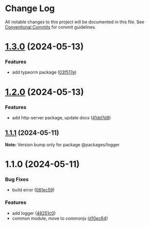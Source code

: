 # Change Log

All notable changes to this project will be documented in this file.
See [Conventional Commits](https://conventionalcommits.org) for commit guidelines.

# [1.3.0](https://github.com/RazumRu/nodejs-universal-boilerplate-libs/compare/@packages/logger@1.2.0...@packages/logger@1.3.0) (2024-05-13)

### Features

- add typeorm package ([03f517e](https://github.com/RazumRu/nodejs-universal-boilerplate-libs/commit/03f517e51e003662cec1c21690efe9354b387aca))

# [1.2.0](https://github.com/RazumRu/nodejs-universal-boilerplate-libs/compare/@packages/logger@1.1.1...@packages/logger@1.2.0) (2024-05-13)

### Features

- add http-server package, update docs ([41dd7d8](https://github.com/RazumRu/nodejs-universal-boilerplate-libs/commit/41dd7d859a342c0305b1fe65237ae51ffdea2c91))

## [1.1.1](https://github.com/RazumRu/nodejs-universal-boilerplate-libs/compare/@packages/logger@1.1.0...@packages/logger@1.1.1) (2024-05-11)

**Note:** Version bump only for package @packages/logger

# 1.1.0 (2024-05-11)

### Bug Fixes

- build error ([081ec59](https://github.com/RazumRu/nodejs-universal-boilerplate-libs/commit/081ec5958f4368f14534e980bacbf870891b278c))

### Features

- add logger ([48251c0](https://github.com/RazumRu/nodejs-universal-boilerplate-libs/commit/48251c02a5088260213300670915f2c67d80fb77))
- common module, move to commonjs ([d10ec64](https://github.com/RazumRu/nodejs-universal-boilerplate-libs/commit/d10ec642d8e68a2b4822078b4b0620013c63fd57))
